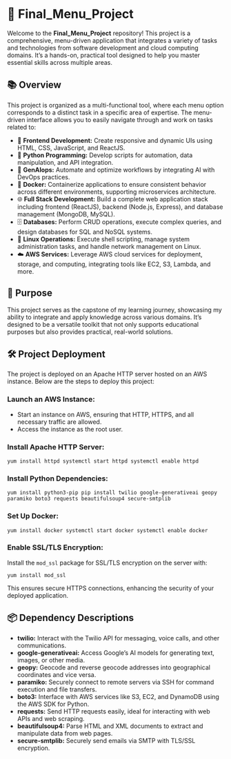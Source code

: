 # 🚀 Final_Menu_Project

Welcome to the **Final_Menu_Project** repository! This project is a comprehensive, menu-driven application that integrates a variety of tasks and technologies from software development and cloud computing domains. It’s a hands-on, practical tool designed to help you master essential skills across multiple areas.

## 📚 Overview

This project is organized as a multi-functional tool, where each menu option corresponds to a distinct task in a specific area of expertise. The menu-driven interface allows you to easily navigate through and work on tasks related to:

- 🎨 **Frontend Development:** Create responsive and dynamic UIs using HTML, CSS, JavaScript, and ReactJS.
- 🐍 **Python Programming:** Develop scripts for automation, data manipulation, and API integration.
- 🤖 **GenAIops:** Automate and optimize workflows by integrating AI with DevOps practices.
- 🐳 **Docker:** Containerize applications to ensure consistent behavior across different environments, supporting microservices architecture.
- 🌐 **Full Stack Development:** Build a complete web application stack including frontend (ReactJS), backend (Node.js, Express), and database management (MongoDB, MySQL).
- 🗄️ **Databases:** Perform CRUD operations, execute complex queries, and design databases for SQL and NoSQL systems.
- 🐧 **Linux Operations:** Execute shell scripting, manage system administration tasks, and handle network management on Linux.
- ☁️ **AWS Services:** Leverage AWS cloud services for deployment, storage, and computing, integrating tools like EC2, S3, Lambda, and more.

## 🎯 Purpose

This project serves as the capstone of my learning journey, showcasing my ability to integrate and apply knowledge across various domains. It’s designed to be a versatile toolkit that not only supports educational purposes but also provides practical, real-world solutions.

## 🛠️ Project Deployment

The project is deployed on an Apache HTTP server hosted on an AWS instance. Below are the steps to deploy this project:

### Launch an AWS Instance:

- Start an instance on AWS, ensuring that HTTP, HTTPS, and all necessary traffic are allowed.
- Access the instance as the root user.

### Install Apache HTTP Server:

`yum install httpd
systemctl start httpd
systemctl enable httpd
`

### Install Python Dependencies:

`
yum install python3-pip
pip install twilio google-generativeai geopy paramiko boto3 requests beautifulsoup4 secure-smtplib
`

### Set Up Docker:

`
yum install docker
systemctl start docker
systemctl enable docker
`

### Enable SSL/TLS Encryption:

Install the `mod_ssl` package for SSL/TLS encryption on the server with:

`
yum install mod_ssl
`

This ensures secure HTTPS connections, enhancing the security of your deployed application.

## 📦 Dependency Descriptions

- **twilio:** Interact with the Twilio API for messaging, voice calls, and other communications.
- **google-generativeai:** Access Google’s AI models for generating text, images, or other media.
- **geopy:** Geocode and reverse geocode addresses into geographical coordinates and vice versa.
- **paramiko:** Securely connect to remote servers via SSH for command execution and file transfers.
- **boto3:** Interface with AWS services like S3, EC2, and DynamoDB using the AWS SDK for Python.
- **requests:** Send HTTP requests easily, ideal for interacting with web APIs and web scraping.
- **beautifulsoup4:** Parse HTML and XML documents to extract and manipulate data from web pages.
- **secure-smtplib:** Securely send emails via SMTP with TLS/SSL encryption.
